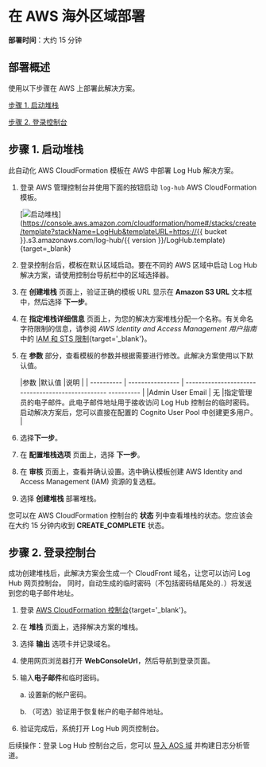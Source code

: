 # 在 AWS 海外区域部署

**部署时间**：大约 15 分钟

## 部署概述

使用以下步骤在 AWS 上部署此解决方案。

[步骤 1. 启动堆栈](#1)

[步骤 2. 登录控制台](#2)

## 步骤 1. 启动堆栈

此自动化 AWS CloudFormation 模板在 AWS 中部署 Log Hub 解决方案。

1. 登录 AWS 管理控制台并使用下面的按钮启动 `log-hub` AWS CloudFormation 模板。

    [![启动堆栈](../../images/launch-stack.png)](https://console.aws.amazon.com/cloudformation/home#/stacks/create/template?stackName=LogHub&templateURL=https://{{ bucket }}.s3.amazonaws.com/log-hub/{{ version }}/LogHub.template){target=_blank}

2. 登录控制台后，模板在默认区域启动。要在不同的 AWS 区域中启动 Log Hub 解决方案，请使用控制台导航栏中的区域选择器。

3. 在 **创建堆栈** 页面上，验证正确的模板 URL 显示在 **Amazon S3 URL** 文本框中，然后选择 **下一步**。

4. 在 **指定堆栈详细信息** 页面上，为您的解决方案堆栈分配一个名称。有关命名字符限制的信息，请参阅 *AWS Identity and Access Management 用户指南*中的 [IAM 和 STS 限制](https://docs.aws.amazon.com/IAM/latest/UserGuide/reference_iam-limits.html){target='_blank'}。

5. 在 **参数** 部分，查看模板的参数并根据需要进行修改。此解决方案使用以下默认值。

    |参数 |默认值 |说明 |
    | ---------- | ---------------- | ------------------------------------------------- ---------- |
    |Admin User Email | 无 |指定管理员的电子邮件。此电子邮件地址用于接收访问 Log Hub 控制台的临时密码。启动解决方案后，您可以直接在配置的 Cognito User Pool 中创建更多用户。 |

6. 选择**下一步**。

7. 在 **配置堆栈选项** 页面上，选择 **下一步**。

8. 在 **审核** 页面上，查看并确认设置。选中确认模板创建 AWS Identity and Access Management (IAM) 资源的复选框。

9. 选择 **创建堆栈** 部署堆栈。

您可以在 AWS CloudFormation 控制台的 **状态** 列中查看堆栈的状态。您应该会在大约 15 分钟内收到 **CREATE_COMPLETE** 状态。

## 步骤 2. 登录控制台

成功创建堆栈后，此解决方案会生成一个 CloudFront 域名，让您可以访问 Log Hub 网页控制台。
同时，自动生成的临时密码（不包括密码结尾处的`.`）将发送到您的电子邮件地址。

1. 登录 [AWS CloudFormation 控制台](https://console.aws.amazon.com/cloudformation/){target='_blank'}。

2. 在 **堆栈** 页面上，选择解决方案的堆栈。

3. 选择 **输出** 选项卡并记录域名。

4. 使用网页浏览器打开 **WebConsoleUrl**，然后导航到登录页面。

5. 输入**电子邮件**和临时密码。

    a. 设置新的帐户密码。

    b. （可选）验证用于恢复帐户的电子邮件地址。

6. 验证完成后，系统打开 Log Hub 网页控制台。

后续操作：登录 Log Hub 控制台之后，您可以 [导入 AOS 域](../domains/import.md) 并构建日志分析管道。



